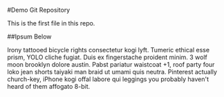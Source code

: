 #Demo Git Repository

This is the first file in this repo.

##Ipsum Below

Irony tattooed bicycle rights consectetur kogi lyft. Tumeric ethical esse prism, YOLO cliche fugiat. Duis ex fingerstache proident minim. 3 wolf moon brooklyn dolore austin. Pabst pariatur waistcoat +1, roof party four loko jean shorts taiyaki man braid ut umami quis neutra. Pinterest actually church-key, iPhone kogi offal labore qui leggings you probably haven't heard of them affogato 8-bit.